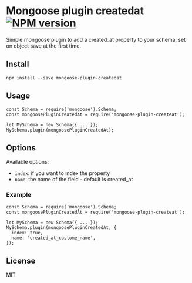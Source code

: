 ﻿Mongoose plugin createdat [![NPM version][npm-image]][npm-url]
============================

Simple mongoose plugin to add a created_at property to your schema, set on object save at the first time.

## Install

```
npm install --save mongoose-plugin-createdat
```

## Usage

```
const Schema = require('mongoose').Schema;
const mongoosePluginCreatedAt = require('mongoose-plugin-createat');

let MySchema = new Schema({ ... });
MySchema.plugin(mongoosePluginCreatedAt);
```

## Options

Available options:
- ```index```: if you want to index the property
- ```name```: the name of the field - default is created_at

### Example

```
const Schema = require('mongoose').Schema;
const mongoosePluginCreatedAt = require('mongoose-plugin-createat');

let MySchema = new Schema({ ... });
MySchema.plugin(mongoosePluginCreatedAt, {
  index: true,
  name: 'created_at_custome_name',
});
```

## License

MIT


[npm-image]: https://img.shields.io/npm/v/mongoose-plugin-createdat.svg?style=flat
[npm-url]: https://npmjs.org/package/mongoose-plugin-createdat
